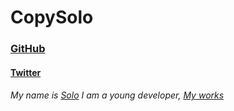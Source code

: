 # CopySolo
###  [GitHub](https://github.com/copysolo) 
#### [Twitter](https://twitter.com/solomd1x) 
###### My name is [Solo](https://www.copysolo.fr)  I am a young developer, [My works](https://www.copysolo.fr/index.php/articles/)
